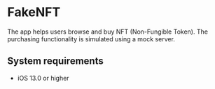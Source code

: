 # FakeNFT

The app helps users browse and buy NFT (Non-Fungible Token). The purchasing functionality is simulated using a mock server.

## System requirements

- iOS 13.0 or higher
